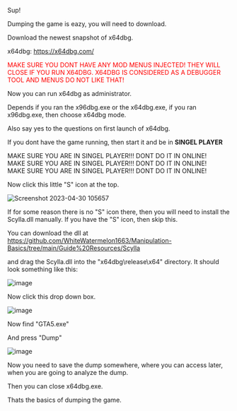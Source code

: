 Sup!

Dumping the game is eazy, you will need to download.

Download the newest snapshot of x64dbg.

x64dbg: https://x64dbg.com/

<span style="color:red;">MAKE SURE YOU DONT HAVE ANY MOD MENUS INJECTED! THEY WILL CLOSE IF YOU RUN X64DBG.</span>
<span style="color:red;">X64DBG IS CONSIDERED AS A DEBUGGER TOOL AND MENUS DO NOT LIKE THAT!</span>

Now you can run x64dbg as administrator.

Depends if you ran the x96dbg.exe or the x64dbg.exe,
if you ran x96dbg.exe, then choose x64dbg mode.

Also say yes to the questions on first launch of x64dbg.

If you dont have the game running, then start it and be in **SINGEL PLAYER**

MAKE SURE YOU ARE IN SINGEL PLAYER!!! DONT DO IT IN ONLINE!<br>
MAKE SURE YOU ARE IN SINGEL PLAYER!!! DONT DO IT IN ONLINE!<br>
MAKE SURE YOU ARE IN SINGEL PLAYER!!! DONT DO IT IN ONLINE!<br>

Now click this little "S" icon at the top.

![Screenshot 2023-04-30 105657](https://user-images.githubusercontent.com/132128937/235342321-f639c69e-da7d-44a4-b314-2039615b99a5.png)

If for some reason there is no "S" icon there, then you will need to install the Scylla.dll manually.
If you have the "S" icon, then skip this.

You can download the dll at https://github.com/WhiteWatermelon1663/Manipulation-Basics/tree/main/Guide%20Resources/Scylla

and drag the Scylla.dll into the "x64dbg\release\x64" directory. It should look something like this:

![image](https://user-images.githubusercontent.com/132128937/235342670-f3880e68-24da-4072-b5ce-8d3b68477150.png)

Now click this drop down box.

![image](https://user-images.githubusercontent.com/132128937/235342351-be184f28-c564-4f9a-9f01-517b658e3b0d.png)

Now find "GTA5.exe"

And press "Dump"

![image](https://user-images.githubusercontent.com/132128937/235342433-7f0c2edd-0994-4563-97fc-09b696fdf012.png)

Now you need to save the dump somewhere, where you can access later, when you are going to analyze the dump.

Then you can close x64dbg.exe.

Thats the basics of dumping the game.
